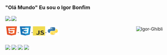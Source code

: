 ### "Olá Mundo" Eu sou o Igor Bonfim
<div>
  <a href="https://github.com/bonfim-igor">
  <img height=167 align="center" src="https://github-readme-stats.vercel.app/api?username=bonfim-igor&show_icons=true&theme=midnight-purple&include_all_commits=true">
  <img height=167 align="center" src="https://github-readme-stats.vercel.app/api/top-langs/?username=bonfim-igor&layout=compact&langs_count=16&show_icons=true&theme=midnight-purple">
</div>
<div style="display: inline_block"><br>
  <img align="center" alt="Igor-HTML" height="30" width="40" src="https://raw.githubusercontent.com/devicons/devicon/master/icons/html5/html5-original.svg">
  <img align="center" alt="Igor-CSS" height="30" width="40" src="https://raw.githubusercontent.com/devicons/devicon/master/icons/css3/css3-original.svg">
  <img align="center" alt="Igor-Js" height="30" width="40" src="https://raw.githubusercontent.com/devicons/devicon/master/icons/javascript/javascript-original.svg">
  <img align="center" alt="Igor-Python" height="30" width="40" src="https://raw.githubusercontent.com/devicons/devicon/master/icons/python/python-original.svg">
  <img height="100em" align="right" alt="Igor-Ghibli" src="https://cdn.discordapp.com/attachments/1126588035627225119/1373172196083499068/ghibli.jpg?ex=682971c3&is=68282043&hm=489907d7396367585883ab0bc575d5f21fceb44621c892596124acc1c384844a&">
</div>

##

<div>
  <a href="https://www.youtube.com/@bonfim-igor" target="_blank"><img height="25px" src="https://img.shields.io/badge/Youtube-FF0000?style-for-the-badge&logo=youtube&logoColor=white" target="_blank"></a>
  <a href="https://instagram.com/x_igox" target="_blank"><img height="25px" src="https://img.shields.io/badge/-Instagram-%23E4405F?style=for-the-badge&logo=instagram&logoColor=white" target="_blank"></a>
  <a href="https://www.twitch.tv/bonfim_igor" target="_blank"><img height="25px" src="https://img.shields.io/badge/Twitch-9146FF?style=for-the-badge&logo=twitch&logoColor=white" target="_blank"></a>
  <a href="mailto:igor.bonfim662@gmail.com" target="_blank"><img height="25px" src="https://img.shields.io/badge/-Gmail-%233333?style=for-the-badge&logo=gmail&logoColor=white" target="_blank"></a>
</div>

